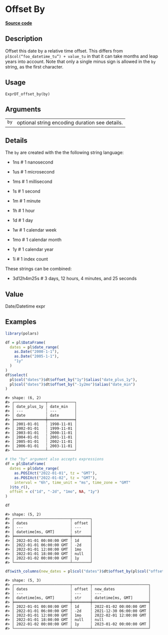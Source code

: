 

# Offset By

[**Source code**](https://github.com/pola-rs/r-polars/tree/main/R/expr__datetime.R#L930)

## Description

Offset this date by a relative time offset. This differs from
<code>pl$col(“foo_datetime_tu”) + value_tu</code> in that it can take
months and leap years into account. Note that only a single minus sign
is allowed in the <code>by</code> string, as the first character.

## Usage

<pre><code class='language-R'>ExprDT_offset_by(by)
</code></pre>

## Arguments

<table>
<tr>
<td style="white-space: nowrap; font-family: monospace; vertical-align: top">
<code id="ExprDT_offset_by_:_by">by</code>
</td>
<td>
optional string encoding duration see details.
</td>
</tr>
</table>

## Details

The <code>by</code> are created with the the following string language:

<ul>
<li>

1ns \# 1 nanosecond

</li>
<li>

1us \# 1 microsecond

</li>
<li>

1ms \# 1 millisecond

</li>
<li>

1s \# 1 second

</li>
<li>

1m \# 1 minute

</li>
<li>

1h \# 1 hour

</li>
<li>

1d \# 1 day

</li>
<li>

1w \# 1 calendar week

</li>
<li>

1mo \# 1 calendar month

</li>
<li>

1y \# 1 calendar year

</li>
<li>

1i \# 1 index count

</li>
</ul>

These strings can be combined:

<ul>
<li>

3d12h4m25s \# 3 days, 12 hours, 4 minutes, and 25 seconds

</li>
</ul>

## Value

Date/Datetime expr

## Examples

``` r
library(polars)

df = pl$DataFrame(
  dates = pl$date_range(
    as.Date("2000-1-1"),
    as.Date("2005-1-1"),
    "1y"
  )
)
df$select(
  pl$col("dates")$dt$offset_by("1y")$alias("date_plus_1y"),
  pl$col("dates")$dt$offset_by("-1y2mo")$alias("date_min")
)
```

    #> shape: (6, 2)
    #> ┌──────────────┬────────────┐
    #> │ date_plus_1y ┆ date_min   │
    #> │ ---          ┆ ---        │
    #> │ date         ┆ date       │
    #> ╞══════════════╪════════════╡
    #> │ 2001-01-01   ┆ 1998-11-01 │
    #> │ 2002-01-01   ┆ 1999-11-01 │
    #> │ 2003-01-01   ┆ 2000-11-01 │
    #> │ 2004-01-01   ┆ 2001-11-01 │
    #> │ 2005-01-01   ┆ 2002-11-01 │
    #> │ 2006-01-01   ┆ 2003-11-01 │
    #> └──────────────┴────────────┘

``` r
# the "by" argument also accepts expressions
df = pl$DataFrame(
  dates = pl$date_range(
    as.POSIXct("2022-01-01", tz = "GMT"),
    as.POSIXct("2022-01-02", tz = "GMT"),
    interval = "6h", time_unit = "ms", time_zone = "GMT"
  )$to_r(),
  offset = c("1d", "-2d", "1mo", NA, "1y")
)

df
```

    #> shape: (5, 2)
    #> ┌─────────────────────────┬────────┐
    #> │ dates                   ┆ offset │
    #> │ ---                     ┆ ---    │
    #> │ datetime[ms, GMT]       ┆ str    │
    #> ╞═════════════════════════╪════════╡
    #> │ 2022-01-01 00:00:00 GMT ┆ 1d     │
    #> │ 2022-01-01 06:00:00 GMT ┆ -2d    │
    #> │ 2022-01-01 12:00:00 GMT ┆ 1mo    │
    #> │ 2022-01-01 18:00:00 GMT ┆ null   │
    #> │ 2022-01-02 00:00:00 GMT ┆ 1y     │
    #> └─────────────────────────┴────────┘

``` r
df$with_columns(new_dates = pl$col("dates")$dt$offset_by(pl$col("offset")))
```

    #> shape: (5, 3)
    #> ┌─────────────────────────┬────────┬─────────────────────────┐
    #> │ dates                   ┆ offset ┆ new_dates               │
    #> │ ---                     ┆ ---    ┆ ---                     │
    #> │ datetime[ms, GMT]       ┆ str    ┆ datetime[ms, GMT]       │
    #> ╞═════════════════════════╪════════╪═════════════════════════╡
    #> │ 2022-01-01 00:00:00 GMT ┆ 1d     ┆ 2022-01-02 00:00:00 GMT │
    #> │ 2022-01-01 06:00:00 GMT ┆ -2d    ┆ 2021-12-30 06:00:00 GMT │
    #> │ 2022-01-01 12:00:00 GMT ┆ 1mo    ┆ 2022-02-01 12:00:00 GMT │
    #> │ 2022-01-01 18:00:00 GMT ┆ null   ┆ null                    │
    #> │ 2022-01-02 00:00:00 GMT ┆ 1y     ┆ 2023-01-02 00:00:00 GMT │
    #> └─────────────────────────┴────────┴─────────────────────────┘
